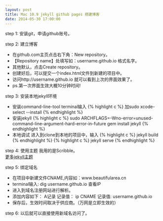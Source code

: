 ```yaml
---
layout: post
title: Mac 10.9 jekyll github pages 搭建博客
date: 2014-05-30 17:00:00
---
```


step 1: 安装git，申请github账号。

step 2: 建立博客
<ul>
   <li>在github.com主页点击右下角：New repository。</li>
   <li>【Repository name】处填写如：username.github.io 格式名字。</li>
   <li>其他默认，点击Create repository。</li>
   <li>创建好后，可以提交一个index.html文件到新建的项目中。</li>
   <li>访问http://username.github.io 就可以看到上次的界面效果了。</li>
   <li>ps.第一次界面生效大概10分钟时间!</li>
</ul>

step 3: 安装本地jekyll环境
<ul>
   <li>安装command-line-tool terminal输入
	   {% highlight c %}
	   加sudo xcode-select --install
	   {% endhighlight %}
   </li>
   <li>安装jekyll
	   {% highlight c %}
	   sudo ARCHFLAGS=-Wno-error=unused-command-line-argument-hard-error-in-future gem install jekyll
	   {% endhighlight %}
   </li>
   <li>本地调试
	   进入到clone到本地的项目中，输入
	   {% highlight c %}
	   jekyll build
	   {% endhighlight %}
	   {% highlight c %}
	   jekyll serve
	   {% endhighlight %}
   </li>
</ul>

step 4: 使用主题
我用的是Scribble。
<br/>
<a href="http://jekyllthemes.org/" target=”_blank”>更多jekyll主题</a>

step 5: 绑定域名
<ul>
	<li>
		在项目中新建文件CNAME,内容如：www.beautifularea.cn
	</li>
	<li>terminal输入: dig username.github.io 查看IP
	</li>
	<li>
		进入到域名注册网站进行解析。
	</li>
	<li>
		添加内容如下：
			A记录 记录值： ip
			CNAME 记录值: username.github.io
	</li>
	<li>
		保存后，生效时间取决于供应商。（万网是立即生效的）
	</li>
</ul>

step 6: 以后就可以直接使用新域名访问了。



